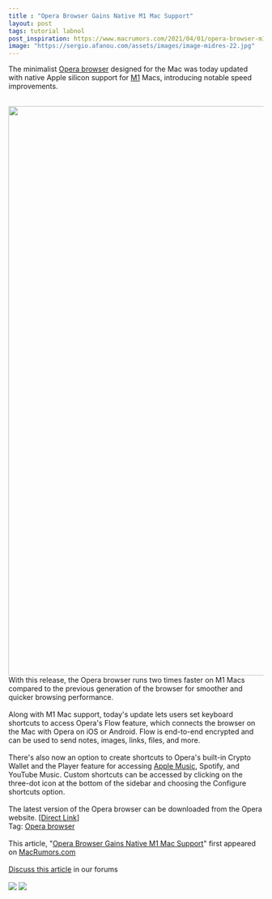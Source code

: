 ```yaml
---
title : "Opera Browser Gains Native M1 Mac Support"
layout: post
tags: tutorial labnol
post_inspiration: https://www.macrumors.com/2021/04/01/opera-browser-m1-mac-support/
image: "https://sergio.afanou.com/assets/images/image-midres-22.jpg"
---
```


The minimalist <a href="https://www.opera.com/">Opera browser</a> designed for the Mac was today updated with native Apple silicon support for <a href="https://www.macrumors.com/guide/m1/">M1</a> Macs, introducing notable speed improvements.
<br/>

<br/>
<img src="https://images.macrumors.com/article-new/2021/03/opera-m1-macs.jpg" alt="" width="2000" height="1125" class="aligncenter size-full wp-image-791801" />
<br/>
With this release, the Opera browser runs two times faster on &zwnj;M1&zwnj; Macs compared to the previous generation of the browser for smoother and quicker browsing performance.
<br/>

<br/>
Along with &zwnj;M1&zwnj; Mac support, today's update lets users set keyboard shortcuts to access Opera's Flow feature, which connects the browser on the Mac with Opera on iOS or Android. Flow is end-to-end encrypted and can be used to send notes, images, links, files, and more.
<br/>

<br/>
There's also now an option to create shortcuts to Opera's built-in Crypto Wallet and the Player feature for accessing <a href="https://www.macrumors.com/guide/apple-music/">Apple Music</a>, Spotify, and YouTube Music. Custom shortcuts can be accessed by clicking on the three-dot icon at the bottom of the sidebar and choosing the Configure shortcuts option.
<br/>

<br/>
The latest version of the Opera browser can be downloaded from the Opera website. [<a href="https://www.opera.com/computer/thanks?ni=stable&amp;os=mac">Direct Link</a>]<div class="linkback">Tag: <a href="https://www.macrumors.com/guide/opera-browser/">Opera browser</a></div><br/>This article, &quot;<a href="https://www.macrumors.com/2021/04/01/opera-browser-m1-mac-support/">Opera Browser Gains Native M1 Mac Support</a>&quot; first appeared on <a href="https://www.macrumors.com">MacRumors.com</a><br/><br/><a href="https://forums.macrumors.com/threads/opera-browser-gains-native-m1-mac-support.2290289/">Discuss this article</a> in our forums<br/><br/><div class="feedflare">
<a href="http://feeds.macrumors.com/~ff/MacRumors-All?a=EQtZ1jiXl5U:S7U6Qcr2sRQ:6W8y8wAjSf4"><img src="http://feeds.feedburner.com/~ff/MacRumors-All?d=6W8y8wAjSf4" border="0"></img></a> <a href="http://feeds.macrumors.com/~ff/MacRumors-All?a=EQtZ1jiXl5U:S7U6Qcr2sRQ:qj6IDK7rITs"><img src="http://feeds.feedburner.com/~ff/MacRumors-All?d=qj6IDK7rITs" border="0"></img></a>
</div><img src="http://feeds.feedburner.com/~r/MacRumors-All/~4/EQtZ1jiXl5U" height="1" width="1" alt=""/>